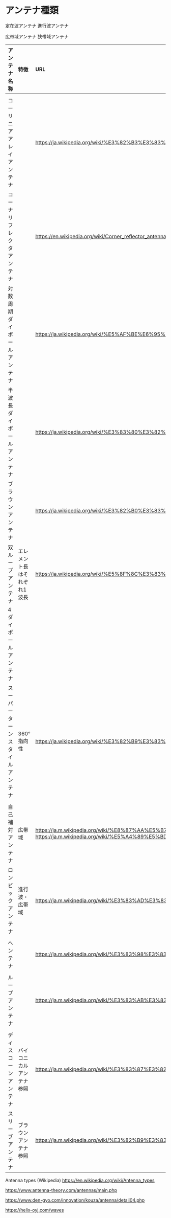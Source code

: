 # アンテナ種類

定在波アンテナ
進行波アンテナ

広帯域アンテナ
狭帯域アンテナ


|アンテナ名称|特徴|URL|
|:--|:--|:--|
||||
|コーリニアアレイアンテナ||https://ja.wikipedia.org/wiki/%E3%82%B3%E3%83%BC%E3%83%AA%E3%83%8B%E3%82%A2%E3%82%A2%E3%83%AC%E3%82%A4%E3%82%A2%E3%83%B3%E3%83%86%E3%83%8A|
|コーナリフレクタアンテナ||https://en.wikipedia.org/wiki/Corner_reflector_antenna|
|対数周期ダイポールアンテナ||https://ja.wikipedia.org/wiki/%E5%AF%BE%E6%95%B0%E5%91%A8%E6%9C%9F%E3%82%A2%E3%83%B3%E3%83%86%E3%83%8A|
|半波長ダイポールアンテナ||https://ja.wikipedia.org/wiki/%E3%83%80%E3%82%A4%E3%83%9D%E3%83%BC%E3%83%AB%E3%82%A2%E3%83%B3%E3%83%86%E3%83%8A|
|ブラウンアンテナ||https://ja.wikipedia.org/wiki/%E3%82%B0%E3%83%A9%E3%83%B3%E3%83%89%E3%83%97%E3%83%AC%E3%83%BC%E3%83%B3%E3%82%A2%E3%83%B3%E3%83%86%E3%83%8A|
|双ループアンテナ|エレメント長はそれぞれ1波長|https://ja.wikipedia.org/wiki/%E5%8F%8C%E3%83%AB%E3%83%BC%E3%83%97%E3%82%A2%E3%83%B3%E3%83%86%E3%83%8A|
|4ダイポールアンテナ||
|スーパーターンスタイルアンテナ|360°指向性|https://ja.wikipedia.org/wiki/%E3%82%B9%E3%83%BC%E3%83%91%E3%83%BC%E3%82%BF%E3%83%BC%E3%83%B3%E3%82%B9%E3%82%BF%E3%82%A4%E3%83%AB%E3%82%A2%E3%83%B3%E3%83%86%E3%83%8A|
||||
|自己補対アンテナ|広帯域|https://ja.m.wikipedia.org/wiki/%E8%87%AA%E5%B7%B1%E8%A3%9C%E5%AF%BE%E3%82%A2%E3%83%B3%E3%83%86%E3%83%8A   https://ja.m.wikipedia.org/wiki/%E5%A4%89%E5%BD%A2%E8%BF%91%E4%BC%BC%E8%87%AA%E5%B7%B1%E8%A3%9C%E5%AF%BE%E3%82%A2%E3%83%B3%E3%83%86%E3%83%8A|
|ロンビックアンテナ|進行波・広帯域|https://ja.m.wikipedia.org/wiki/%E3%83%AD%E3%83%B3%E3%83%93%E3%83%83%E3%82%AF%E3%82%A2%E3%83%B3%E3%83%86%E3%83%8A|
||||
|ヘンテナ||https://ja.m.wikipedia.org/wiki/%E3%83%98%E3%83%B3%E3%83%86%E3%83%8A|
||||
|ループアンテナ||https://ja.m.wikipedia.org/wiki/%E3%83%AB%E3%83%BC%E3%83%97%E3%82%A2%E3%83%B3%E3%83%86%E3%83%8A|
||||
|ディスコーンアンテナ|バイコニカルアンテナ参照|https://ja.m.wikipedia.org/wiki/%E3%83%87%E3%82%A3%E3%82%B9%E3%82%B3%E3%83%BC%E3%83%B3%E3%83%BB%E3%82%A2%E3%83%B3%E3%83%86%E3%83%8A|
|スリーブアンテナ|ブラウンアンテナ参照|https://ja.m.wikipedia.org/wiki/%E3%82%B9%E3%83%AA%E3%83%BC%E3%83%96%E3%82%A2%E3%83%B3%E3%83%86%E3%83%8A|

Antenna types (Wikipedia)
https://en.wikipedia.org/wiki/Antenna_types

https://www.antenna-theory.com/antennas/main.php

https://www.den-gyo.com/innovation/kouza/antenna/detail04.php

https://helix-oyj.com/waves
